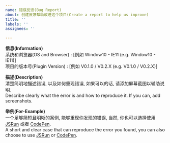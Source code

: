 ```yaml
---
name: 错误反馈(Bug Report)
about: 创建反馈帮助改进这个项目(Create a report to help us improve)
title: ''
labels: ''
assignees: ''

---
```


**信息(Information)**  
系统和浏览器(OS and Browser) : [例如 Window10 - IE11 (e.g. Window10 - IE11)]  
项目的版本号(Plugin Version) : [例如 V0.1.0 / V0.2.X (e.g. V0.1.0 / V0.2.X)]  

**描述(Description)**  
清楚简明地描述错误, 以及如何重现错误, 如果可以的话, 请添加屏幕截图以辅助说明.  
Describe clearly what the error is and how to reproduce it. If you can, add screenshots.  

**举例(For-Example)**  
一个足够简短且明晰的案例, 能够重现你发现的错误, 当然, 你也可以选择使用 [JSRun](http://jsrun.net/new) 或者 [CodePen](https://codepen.io/).  
A short and clear case that can reproduce the error you found, you can also choose to use [JSRun](http://jsrun.net/new) or [CodePen](https://codepen.io/).  


